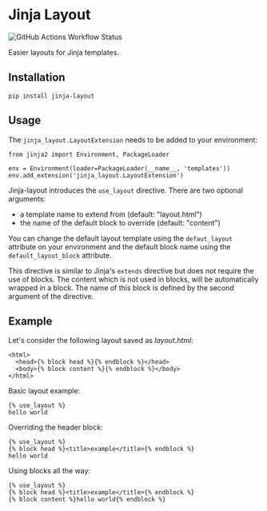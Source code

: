# Jinja Layout

![GitHub Actions Workflow Status](https://img.shields.io/github/actions/workflow/status/hyperflask/sqlorm/python.yml?branch=main)

Easier layouts for Jinja templates.

## Installation

    pip install jinja-layout

## Usage

The `jinja_layout.LayoutExtension` needs to be added to your environment:

    from jinja2 import Environment, PackageLoader

    env = Environment(loader=PackageLoader(__name__, 'templates'))
    env.add_extension('jinja_layout.LayoutExtension')

Jinja-layout introduces the `use_layout` directive. There are two
optional arguments:

 - a template name to extend from (default: "layout.html")
 - the name of the default block to override (default: "content")

You can change the default layout template using the `defaut_layout`
attribute on your environment and the default block name using
the `default_layout_block` attribute.

This directive is similar to Jinja's `extends` directive but does
not require the use of blocks. The content which is not used in
blocks, will be automatically wrapped in a block. The name of this
block is defined by the second argument of the directive.

## Example

Let's consider the following layout saved as *layout.html*:

    <html>
      <head>{% block head %}{% endblock %}</head>
      <body>{% block content %}{% endblock %}</body>
    </html>

Basic layout example:

    {% use_layout %}
    hello world

Overriding the header block:

    {% use_layout %}
    {% block head %}<title>example</title>{% endblock %}
    hello world

Using blocks all the way:

    {% use_layout %}
    {% block head %}<title>example</title>{% endblock %}
    {% block content %}hello world{% endblock %}